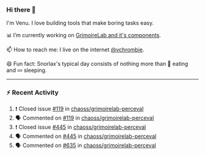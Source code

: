 ### Hi there 👋

I'm Venu. I love building tools that make boring tasks easy.

📊 I’m currently working on [GrimoireLab and it's components](https://chaoss.github.io/grimoirelab).

📫 How to reach me: I live on the internet [@vchrombie](https://www.google.co.in/search?q=vchrombie).

😄 Fun fact: Snorlax's typical day consists of nothing more than :doughnut: eating and :zzz: sleeping.

---

### :zap: Recent Activity

<!--START_SECTION:activity-->
1. ❗️ Closed issue [#119](https://github.com/chaoss/grimoirelab-perceval/issues/119) in [chaoss/grimoirelab-perceval](https://github.com/chaoss/grimoirelab-perceval)
2. 🗣 Commented on [#119](https://github.com/chaoss/grimoirelab-perceval/issues/119) in [chaoss/grimoirelab-perceval](https://github.com/chaoss/grimoirelab-perceval)
3. ❗️ Closed issue [#445](https://github.com/chaoss/grimoirelab-perceval/issues/445) in [chaoss/grimoirelab-perceval](https://github.com/chaoss/grimoirelab-perceval)
4. 🗣 Commented on [#445](https://github.com/chaoss/grimoirelab-perceval/issues/445) in [chaoss/grimoirelab-perceval](https://github.com/chaoss/grimoirelab-perceval)
5. 🗣 Commented on [#635](https://github.com/chaoss/grimoirelab-perceval/issues/635) in [chaoss/grimoirelab-perceval](https://github.com/chaoss/grimoirelab-perceval)
<!--END_SECTION:activity-->

<!--
**vchrombie/vchrombie** is a ✨ _special_ ✨ repository because its `README.md` (this file) appears on your GitHub profile.

Here are some ideas to get you started:

- 🔭 I’m currently working on ...
- 🌱 I’m currently learning ...
- 👯 I’m looking to collaborate on ...
- 🤔 I’m looking for help with ...
- 💬 Ask me about ...
- 📫 How to reach me: ...
- 😄 Pronouns: ...
- ⚡ Fun fact: ...
-->
